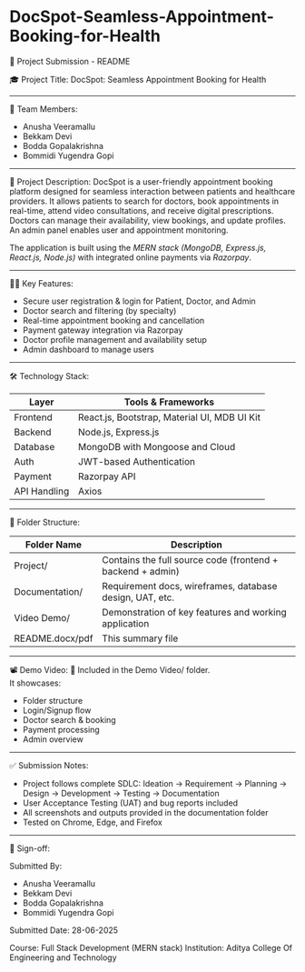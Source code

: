 # DocSpot-Seamless-Appointment-Booking-for-Health


📘 Project Submission - README

🎓 Project Title:
DocSpot: Seamless Appointment Booking for Health

---

👥 Team Members:
- Anusha Veeramallu
- Bekkam Devi
- Bodda Gopalakrishna
- Bommidi Yugendra Gopi


---

📝 Project Description:
DocSpot is a user-friendly appointment booking platform designed for seamless interaction between patients and healthcare providers. It allows patients to search for doctors, book appointments in real-time, attend video consultations, and receive digital prescriptions. Doctors can manage their availability, view bookings, and update profiles. An admin panel enables user and appointment monitoring.

The application is built using the *MERN stack (MongoDB, Express.js, React.js, Node.js)* with integrated online payments via *Razorpay*.

---

  🧑‍⚕ Key Features:
- Secure user registration & login for Patient, Doctor, and Admin
- Doctor search and filtering (by specialty)
- Real-time appointment booking and cancellation
- Payment gateway integration via Razorpay
- Doctor profile management and availability setup
- Admin dashboard to manage users

---

🛠 Technology Stack:

| Layer        | Tools & Frameworks                         |
|--------------|--------------------------------------------|
| Frontend     | React.js, Bootstrap, Material UI, MDB UI Kit
| Backend      | Node.js, Express.js                        |
| Database     | MongoDB with Mongoose   and Cloud          
| Auth         | JWT-based Authentication                   |
| Payment      | Razorpay API                               |
| API Handling | Axios                                      |

---

📁 Folder Structure:

| Folder Name        | Description                                                |
|--------------------|------------------------------------------------------------|
| Project/         | Contains the full source code (frontend + backend + admin) 
| Documentation/   | Requirement docs, wireframes, database design, UAT, etc.   |
| Video Demo/      | Demonstration of key features and working application      |
| README.docx/pdf  | This summary file                                          |

---

📽 Demo Video:
📁 Included in the Demo Video/ folder.  
It showcases:
- Folder structure
- Login/Signup flow  
- Doctor search & booking  
- Payment processing  
- Admin overview

---

✅ Submission Notes:
- Project follows complete SDLC: Ideation → Requirement → Planning → Design → Development → Testing → Documentation
- User Acceptance Testing (UAT) and bug reports included
- All screenshots and outputs provided in the documentation folder
- Tested on Chrome, Edge, and Firefox

---

🔏 Sign-off:

Submitted By:

- Anusha Veeramallu
- Bekkam Devi
- Bodda Gopalakrishna
- Bommidi Yugendra Gopi


Submitted Date:
28-06-2025

Course: Full Stack Development (MERN stack) 
Institution: Aditya College Of Engineering and Technology

